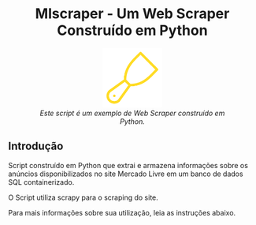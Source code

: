 <h1 align="center">Mlscraper - Um Web Scraper Construído em Python</h1>
<p align="center">
  <img src="scraper-logo.png" alt="ML-Scraper-logo" width="120px" height="120px"/>
  <br>
  <i>Este script é um exemplo de Web Scraper construído em
    <br>Python.</i>
  <br>
</p>




## Introdução




Script construído em Python que extrai e armazena informações sobre os anúncios disponibilizados no site Mercado Livre em um banco de dados SQL containerizado. 

O Script utiliza scrapy para o scraping do site.

Para mais informações sobre sua utilização, leia as instruções abaixo.





